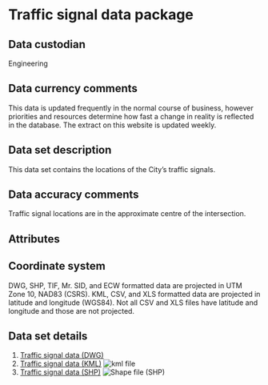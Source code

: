 # Traffic signal data package
## Data custodian
Engineering

## Data currency comments
This data is updated frequently in the normal course of business, however
priorities and resources determine how fast a change in reality is reflected
in the database. The extract on this website is updated weekly.

##  Data set description
This data set contains the locations of the City’s traffic signals.

## Data accuracy comments
Traffic signal locations are in the approximate centre of the intersection.

## Attributes


## Coordinate system
DWG, SHP, TIF, Mr. SID, and ECW formatted data are projected in UTM Zone 10,
NAD83 (CSRS). KML, CSV, and XLS formatted data are projected in latitude and
longitude (WGS84). Not all CSV and XLS files have latitude and longitude and
those are not projected.

## Data set details
  1. [Traffic signal data (DWG)](ftp://webftp.vancouver.ca/OpenData/dwg/traffic_signal.dwg)
  2. [Traffic signal data (KML)](../download/kml/traffic_signal.kmz) ![kml file](../images/Icon_kml.gif)
  3. [Traffic signal data (SHP)](ftp://webftp.vancouver.ca/OpenData/shape/traffic_signal_shp.zip) ![Shape file \(SHP\)](../images/icon_shape.jpg)


